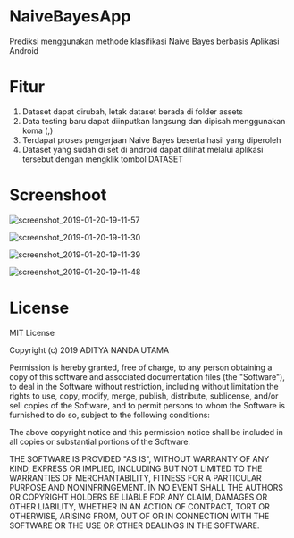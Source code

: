 # NaiveBayesApp
Prediksi menggunakan methode klasifikasi Naive Bayes berbasis Aplikasi Android

# Fitur
1. Dataset dapat dirubah, letak dataset berada di folder assets
2. Data testing baru dapat diinputkan langsung dan dipisah menggunakan koma (,)
3. Terdapat proses pengerjaan Naive Bayes beserta hasil yang diperoleh
4. Dataset yang sudah di set di android dapat dilihat melalui aplikasi tersebut dengan mengklik tombol DATASET

# Screenshoot
![screenshot_2019-01-20-19-11-57](https://user-images.githubusercontent.com/44946501/51439063-87084500-1ce7-11e9-8fc9-6463f9ab6abf.png)

![screenshot_2019-01-20-19-11-30](https://user-images.githubusercontent.com/44946501/51439049-4e686b80-1ce7-11e9-9e6a-4cf9058f5ba5.png)

![screenshot_2019-01-20-19-11-39](https://user-images.githubusercontent.com/44946501/51439057-748e0b80-1ce7-11e9-90b1-52dda9893421.png)

![screenshot_2019-01-20-19-11-48](https://user-images.githubusercontent.com/44946501/51439062-87084500-1ce7-11e9-8de6-9217dc961045.png)



# License
MIT License

Copyright (c) 2019 ADITYA NANDA UTAMA

Permission is hereby granted, free of charge, to any person obtaining a copy
of this software and associated documentation files (the "Software"), to deal
in the Software without restriction, including without limitation the rights
to use, copy, modify, merge, publish, distribute, sublicense, and/or sell
copies of the Software, and to permit persons to whom the Software is
furnished to do so, subject to the following conditions:

The above copyright notice and this permission notice shall be included in all
copies or substantial portions of the Software.

THE SOFTWARE IS PROVIDED "AS IS", WITHOUT WARRANTY OF ANY KIND, EXPRESS OR
IMPLIED, INCLUDING BUT NOT LIMITED TO THE WARRANTIES OF MERCHANTABILITY,
FITNESS FOR A PARTICULAR PURPOSE AND NONINFRINGEMENT. IN NO EVENT SHALL THE
AUTHORS OR COPYRIGHT HOLDERS BE LIABLE FOR ANY CLAIM, DAMAGES OR OTHER
LIABILITY, WHETHER IN AN ACTION OF CONTRACT, TORT OR OTHERWISE, ARISING FROM,
OUT OF OR IN CONNECTION WITH THE SOFTWARE OR THE USE OR OTHER DEALINGS IN THE
SOFTWARE.

